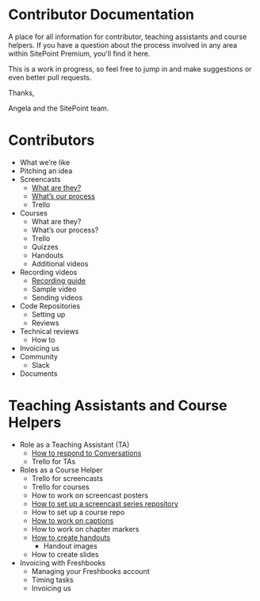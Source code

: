 # Contributor Documentation
A place for all information for contributor, teaching assistants and course helpers. If you have a question about the process involved in any area within SitePoint Premium, you'll find it here.

This is a work in progress, so feel free to jump in and make suggestions or even better pull requests. 

Thanks,

Angela and the SitePoint team.

# Contributors
- What we’re like
- Pitching an idea
- Screencasts
   - [What are they?](https://github.com/learnable-content/contributor-documentation/blob/master/Contributors/Screencasts.md)
   - [What’s our process](https://github.com/learnable-content/contributor-documentation/blob/master/Contributors/Process.md)
   - Trello
- Courses
   - What are they?
   - What’s our process?
   - Trello
   - Quizzes
   - Handouts
   - Additional videos
- Recording videos
   - [Recording guide](https://github.com/learnable-content/contributor-documentation/blob/master/Contributors/Recording.md)
   - Sample video
   - Sending videos
- Code Repositories
   - Setting up
   - Reviews
- Technical reviews
   - How to 
- Invoicing us
- Community
  - Slack
- Documents

# Teaching Assistants and Course Helpers
- Role as a Teaching Assistant (TA)
    - [How to respond to Conversations](https://github.com/learnable-content/contributor-documentation/blob/master/Course%20Helpers%20%26%20TA's/Conversations.md)
    - Trello for TAs
- Roles as a Course Helper
   - Trello for screencasts
   - Trello for courses 
   - How to work on screencast posters
   - [How to set up a screencast series repository](https://github.com/learnable-content/contributor-documentation/blob/master/Course%20Helpers%20%26%20TA's/Repositories.md)
   - How to set up a course repo
   - [How to work on captions](https://github.com/learnable-content/contributor-documentation/blob/master/Course%20Helpers%20%26%20TA's/Captions.md)
   - How to work on chapter markers
   - [How to create handouts](https://github.com/learnable-content/contributor-documentation/blob/master/Course%20Helpers%20%26%20TA's/Handouts.md)
      - Handout images 
   - How to create slides
- Invoicing with Freshbooks
   - Managing your Freshbooks account
   - Timing tasks
   - Invoicing us

